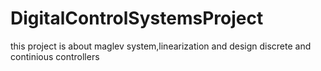 # DigitalControlSystemsProject
this project is about maglev system,linearization and design discrete and continious controllers 
